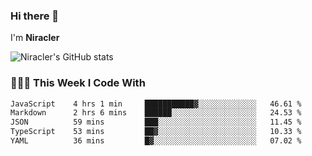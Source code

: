 ### Hi there 👋

I'm **Niracler**

![Niracler's GitHub stats](https://github-readme-stats.vercel.app/api?username=Niracler&show_icons=true)


### 👨🏻‍💻 This Week I Code With

<!--START_SECTION:waka-->

```txt
JavaScript    4 hrs 1 min     ███████████▓░░░░░░░░░░░░░   46.61 %
Markdown      2 hrs 6 mins    ██████░░░░░░░░░░░░░░░░░░░   24.53 %
JSON          59 mins         ███░░░░░░░░░░░░░░░░░░░░░░   11.45 %
TypeScript    53 mins         ██▓░░░░░░░░░░░░░░░░░░░░░░   10.33 %
YAML          36 mins         █▓░░░░░░░░░░░░░░░░░░░░░░░   07.02 %
```

<!--END_SECTION:waka-->
